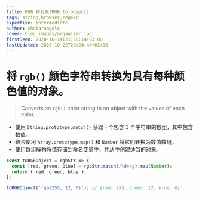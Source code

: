 ```yaml
---
title: RGB 转对象(RGB to object)
tags: string,browser,regexp
expertise: intermediate
author: chalarangelo
cover: blog_images/organizer.jpg
firstSeen: 2020-10-14T21:58:14+03:00
lastUpdated: 2020-10-22T20:24:44+03:00
---
```


# 将 `rgb()` 颜色字符串转换为具有每种颜色值的对象。
> Converts an `rgb()` color string to an object with the values of each color.

- 使用 `String.prototype.match()` 获取一个包含 3 个字符串的数组，其中包含数值。
- 结合使用 `Array.prototype.map()` 和 `Number` 将它们转换为数值数组。
- 使用数组解构将值存储到命名变量中，并从中创建适当的对象。

```js
const toRGBObject = rgbStr => {
  const [red, green, blue] = rgbStr.match(/\d+/g).map(Number);
  return { red, green, blue };
};
```

```js
toRGBObject('rgb(255, 12, 0)'); // {red: 255, green: 12, blue: 0}
```
